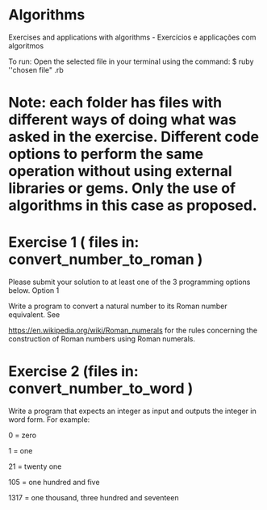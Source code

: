 # Algorithms #
Exercises and applications with algorithms - Exercícios e applicações com algoritmos

To run: Open the selected file in your terminal using the command:
$ ruby ''chosen file" .rb 

# Note: each folder has files with different ways of doing what was asked in the exercise. Different code options to perform the same operation without using external libraries or gems. Only the use of algorithms in this case as proposed.


# Exercise 1     ( files in: convert_number_to_roman ) 

Please submit your solution to at least one of the 3 programming options below. Option 1

Write a program to convert a natural number to its Roman number equivalent. See

https://en.wikipedia.org/wiki/Roman_numerals for the rules concerning the construction of Roman numbers using Roman numerals.



# Exercise 2     (files in: convert_number_to_word )

Write a program that expects an integer as input and outputs the integer in word form. For example:

0 = zero

1 = one

21 = twenty one

105 = one hundred and five

1317 = one thousand, three hundred and seventeen


